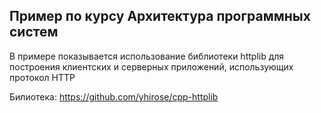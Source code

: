 ## Пример по курсу Архитектура программных систем

В примере показывается использование библиотеки httplib для построения клиентских и серверных приложений, использующих протокол HTTP

Билиотека: https://github.com/yhirose/cpp-httplib
